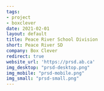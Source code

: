 ```yaml
---
tags:
- project
- boxclever
date: 2021-02-01
layout: default
title: Peace River School Division
short: Peace River SD
company: Box Clever
redirect: true
website_url: 'https://prsd.ab.ca'
img_desktop: "prsd-desktop.png"
img_mobile: "prsd-mobile.png"
img_small: "prsd-small.png"
---
```

